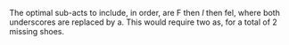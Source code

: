 The optimal sub-acts to include, in order, are F then _l_ then fel, where both underscores are replaced by a. This would require two as, for a total of 2 missing shoes.